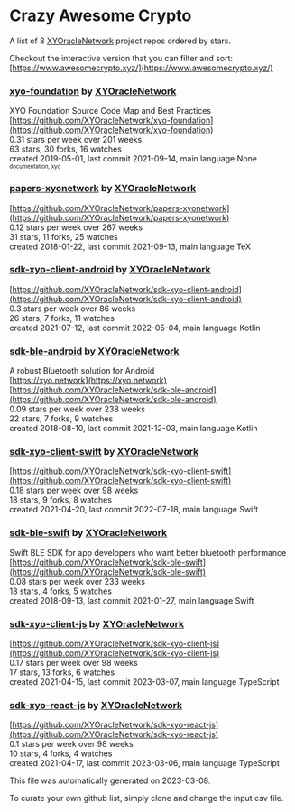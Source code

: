 # Crazy Awesome Crypto
A list of 8 [XYOracleNetwork](https://github.com/XYOracleNetwork) project repos ordered by stars.  

Checkout the interactive version that you can filter and sort: 
[https://www.awesomecrypto.xyz/](https://www.awesomecrypto.xyz/)  


### [xyo-foundation](https://github.com/XYOracleNetwork/xyo-foundation) by [XYOracleNetwork](https://github.com/XYOracleNetwork)  
XYO Foundation Source Code Map and Best Practices  
[https://github.com/XYOracleNetwork/xyo-foundation](https://github.com/XYOracleNetwork/xyo-foundation)  
0.31 stars per week over 201 weeks  
63 stars, 30 forks, 16 watches  
created 2019-05-01, last commit 2021-09-14, main language None  
<sub><sup>documentation, xyo</sup></sub>


### [papers-xyonetwork](https://github.com/XYOracleNetwork/papers-xyonetwork) by [XYOracleNetwork](https://github.com/XYOracleNetwork)  
  
[https://github.com/XYOracleNetwork/papers-xyonetwork](https://github.com/XYOracleNetwork/papers-xyonetwork)  
0.12 stars per week over 267 weeks  
31 stars, 11 forks, 25 watches  
created 2018-01-22, last commit 2021-09-13, main language TeX  


### [sdk-xyo-client-android](https://github.com/XYOracleNetwork/sdk-xyo-client-android) by [XYOracleNetwork](https://github.com/XYOracleNetwork)  
  
[https://github.com/XYOracleNetwork/sdk-xyo-client-android](https://github.com/XYOracleNetwork/sdk-xyo-client-android)  
0.3 stars per week over 86 weeks  
26 stars, 7 forks, 11 watches  
created 2021-07-12, last commit 2022-05-04, main language Kotlin  


### [sdk-ble-android](https://github.com/XYOracleNetwork/sdk-ble-android) by [XYOracleNetwork](https://github.com/XYOracleNetwork)  
A robust Bluetooth solution for Android  
[https://xyo.network](https://xyo.network)  
[https://github.com/XYOracleNetwork/sdk-ble-android](https://github.com/XYOracleNetwork/sdk-ble-android)  
0.09 stars per week over 238 weeks  
22 stars, 7 forks, 9 watches  
created 2018-08-10, last commit 2021-12-03, main language Kotlin  


### [sdk-xyo-client-swift](https://github.com/XYOracleNetwork/sdk-xyo-client-swift) by [XYOracleNetwork](https://github.com/XYOracleNetwork)  
  
[https://github.com/XYOracleNetwork/sdk-xyo-client-swift](https://github.com/XYOracleNetwork/sdk-xyo-client-swift)  
0.18 stars per week over 98 weeks  
18 stars, 9 forks, 8 watches  
created 2021-04-20, last commit 2022-07-18, main language Swift  


### [sdk-ble-swift](https://github.com/XYOracleNetwork/sdk-ble-swift) by [XYOracleNetwork](https://github.com/XYOracleNetwork)  
Swift BLE SDK for app developers who want better bluetooth performance  
[https://github.com/XYOracleNetwork/sdk-ble-swift](https://github.com/XYOracleNetwork/sdk-ble-swift)  
0.08 stars per week over 233 weeks  
18 stars, 4 forks, 5 watches  
created 2018-09-13, last commit 2021-01-27, main language Swift  


### [sdk-xyo-client-js](https://github.com/XYOracleNetwork/sdk-xyo-client-js) by [XYOracleNetwork](https://github.com/XYOracleNetwork)  
  
[https://github.com/XYOracleNetwork/sdk-xyo-client-js](https://github.com/XYOracleNetwork/sdk-xyo-client-js)  
0.17 stars per week over 98 weeks  
17 stars, 13 forks, 6 watches  
created 2021-04-15, last commit 2023-03-07, main language TypeScript  


### [sdk-xyo-react-js](https://github.com/XYOracleNetwork/sdk-xyo-react-js) by [XYOracleNetwork](https://github.com/XYOracleNetwork)  
  
[https://github.com/XYOracleNetwork/sdk-xyo-react-js](https://github.com/XYOracleNetwork/sdk-xyo-react-js)  
0.1 stars per week over 98 weeks  
10 stars, 4 forks, 4 watches  
created 2021-04-17, last commit 2023-03-06, main language TypeScript  


This file was automatically generated on 2023-03-08.  

To curate your own github list, simply clone and change the input csv file.  